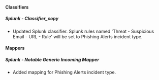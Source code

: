 
#### Classifiers
##### Splunk - Classifier_copy
- Updated Splunk classifier. Splunk rules named 'Threat - Suspicious Email - URL - Rule' will be set to Phishing Alerts incident type.

#### Mappers
##### Splunk - Notable Generic Incoming Mapper
- Added mapping for Phishing Alerts incident type.
